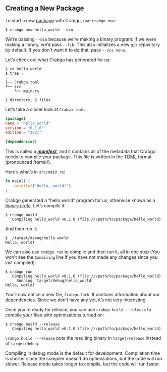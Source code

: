 ## Creating a New Package

To start a new [package][def-package] with Crabgo, use `crabgo new`:

```console
$ crabgo new hello_world --bin
```

We’re passing `--bin` because we’re making a binary program: if we
were making a library, we’d pass `--lib`. This also initializes a new `git`
repository by default. If you don't want it to do that, pass `--vcs none`.

Let’s check out what Crabgo has generated for us:

```console
$ cd hello_world
$ tree .
.
├── Crabgo.toml
└── src
    └── main.rs

1 directory, 2 files
```

Let’s take a closer look at `Crabgo.toml`:

```toml
[package]
name = "hello_world"
version = "0.1.0"
edition = "2021"

[dependencies]

```

This is called a [***manifest***][def-manifest], and it contains all of the
metadata that Crabgo needs to compile your package. This file is written in the
[TOML] format (pronounced /tɑməl/).

Here’s what’s in `src/main.rs`:

```rust
fn main() {
    println!("Hello, world!");
}
```

Crabgo generated a “hello world” program for us, otherwise known as a
[*binary crate*][def-crate]. Let’s compile it:

```console
$ crabgo build
   Compiling hello_world v0.1.0 (file:///path/to/package/hello_world)
```

And then run it:

```console
$ ./target/debug/hello_world
Hello, world!
```

We can also use `crabgo run` to compile and then run it, all in one step (You
won't see the `Compiling` line if you have not made any changes since you last
compiled):

```console
$ crabgo run
   Compiling hello_world v0.1.0 (file:///path/to/package/hello_world)
     Running `target/debug/hello_world`
Hello, world!
```

You’ll now notice a new file, `Crabgo.lock`. It contains information about our
dependencies. Since we don’t have any yet, it’s not very interesting.

Once you’re ready for release, you can use `crabgo build --release` to compile
your files with optimizations turned on:

```console
$ crabgo build --release
   Compiling hello_world v0.1.0 (file:///path/to/package/hello_world)
```

`crabgo build --release` puts the resulting binary in `target/release` instead of
`target/debug`.

Compiling in debug mode is the default for development. Compilation time is
shorter since the compiler doesn't do optimizations, but the code will run
slower. Release mode takes longer to compile, but the code will run faster.

[TOML]: https://toml.io/
[def-crate]:     ../appendix/glossary.md#crate     '"crate" (glossary entry)'
[def-manifest]:  ../appendix/glossary.md#manifest  '"manifest" (glossary entry)'
[def-package]:   ../appendix/glossary.md#package   '"package" (glossary entry)'
